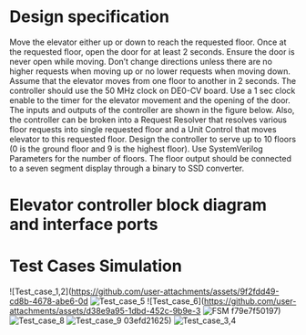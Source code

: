 # Design specification

Move the elevator either up or down to reach the requested floor. Once at the requested floor, open the door for at least 2 seconds. Ensure the door is never open while moving. 
Don’t change directions unless there are no higher requests when moving up or no lower requests when moving down. Assume that the elevator moves from one floor to another in 2 seconds. 
The controller should use the 50 MHz clock on DE0-CV board. Use a 1 sec clock enable to the timer for the elevator movement and the opening of the door. 
The inputs and outputs of the controller are shown in the figure below. Also, the controller can be broken into a Request Resolver that resolves various floor requests into single requested floor 
and a Unit Control that moves elevator to this requested floor. Design the controller to serve up to 10 floors (0 is the ground floor and 9 is the highest floor). Use SystemVerilog Parameters 
for the number of floors. The floor output should be connected to a seven segment display through a binary to SSD converter.

# Elevator controller block diagram and interface ports


# Test Cases Simulation 
![Test_case_1,2](https://github.com/user-attachments/assets/9f2fdd49-cd8b-4678-abe6-0d
![Test_case_5](https://github.com/user-attachments/assets/4688d9c9-b6f8-4a71-af44-170f4bacaa6a)
![Test_case_6](https://github.com/user-attachments/assets/d38e9a95-1dbd-452c-9b9e-3
![FSM](https://github.com/user-attachments/assets/845159b6-6aa5-4bb4-8941-9b6e95686357)
f79e7f50197)
![Test_case_8](https://github.com/user-attachments/assets/891e3bc2-fc64-4309-9194-55dcba45f020)
![Test_case_9](https://github.com/user-attachments/assets/52610aa1-71ed-4673-a81e-50495111f372)
03efd21625)
![Test_case_3,4](https://github.com/user-attachments/assets/50ab2b3b-2284-4073-a2cc-016335380062)


